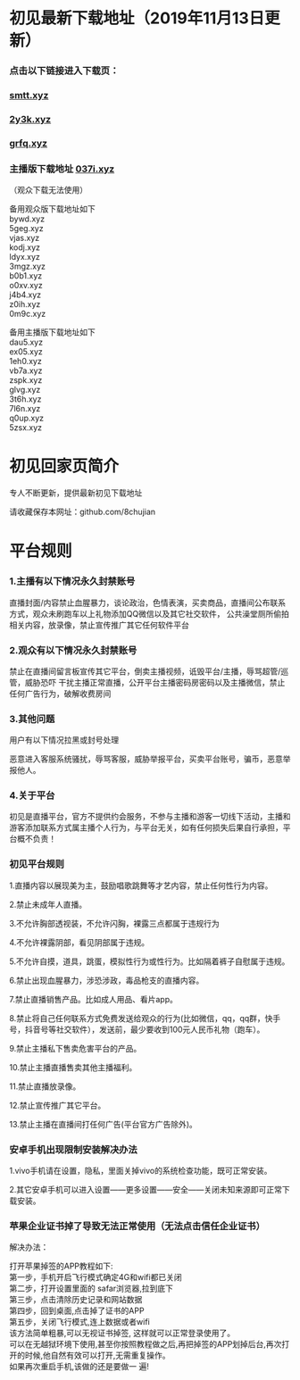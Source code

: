 # 初见最新下载地址（2019年11月13日更新）

### 点击以下链接进入下载页：
### [smtt.xyz](http://smtt.xyz)
### [2y3k.xyz](http://2y3k.xyz)
### [grfq.xyz](http://grfq.xyz )<br> 
### 主播版下载地址 [037i.xyz](http://037i.xyz )
（观众下载无法使用）

备用观众版下载地址如下<br>
bywd.xyz<br>
5geg.xyz<br>
vjas.xyz<br>
kodj.xyz<br>
ldyx.xyz<br>
3mgz.xyz<br>
b0b1.xyz<br>
o0xv.xyz<br>
j4b4.xyz<br>
z0ih.xyz<br>
0m9c.xyz<br>

备用主播版下载地址如下<br>
dau5.xyz<br>
ex05.xyz<br>
1eh0.xyz<br>
vb7a.xyz<br>
zspk.xyz<br>
glvg.xyz<br>
3t6h.xyz<br>
7l6n.xyz<br>
q0up.xyz<br>
5zsx.xyz<br>

# 初见回家页简介

专人不断更新，提供最新初见下载地址<br> 

请收藏保存本网址：github.com/8chujian<br> 

# 平台规则

### 1.主播有以下情况永久封禁账号
直播封面/内容禁止血腥暴力，谈论政治，色情表演，买卖商品，直播间公布联系方式，观众未刷跑车以上礼物添加QQ微信以及其它社交软件， 公共澡堂厕所偷拍相关内容，放录像，禁止宣传推广其它任何软件平台

### 2.观众有以下情况永久封禁账号
禁止在直播间留言板宣传其它平台，倒卖主播视频，诋毁平台/主播，辱骂超管/巡管，威胁恐吓 干扰主播正常直播，公开平台主播密码房密码以及主播微信，禁止任何广告行为，破解收费房间

### 3.其他问题
用户有以下情况拉黑或封号处理

恶意进入客服系统骚扰，辱骂客服，威胁举报平台，买卖平台账号，骗币，恶意举报他人。

### 4.关于平台
初见是直播平台，官方不提供约会服务，不参与主播和游客一切线下活动，主播和游客添加联系方式属主播个人行为，与平台无关，如有任何损失后果自行承担，平台概不负责！

### 初见平台规则

1.直播内容以展现美为主，鼓励唱歌跳舞等才艺内容，禁止任何性行为内容。

2.禁止未成年人直播。

3.不允许胸部透视装，不允许闪胸，裸露三点都属于违规行为

4.不允许裸露阴部，看见阴部属于违规。

5.不允许自摸，道具，跳蛋，模拟性行为或性行为。比如隔着裤子自慰属于违规。

6.禁止出现血腥暴力，涉恐涉政，毒品枪支的直播内容。

7.禁止直播销售产品。比如成人用品、看片app。

8.禁止将自己任何联系方式免费发送给观众的行为(比如微信，qq，qq群，快手号，抖音号等社交软件），发送前，最少要收到100元人民币礼物（跑车）。

9.禁止主播私下售卖危害平台的产品。

10.禁止主播直播售卖其他主播福利。

11.禁止直播放录像。

12.禁止宣传推广其它平台。

13.禁止主播在直播间打任何广告(平台官方广告除外)。

### 安卓手机出现限制安装解决办法<br>

1.vivo手机请在设置，隐私，里面关掉vivo的系统检查功能，既可正常安装。<br>

2.其它安卓手机可以进入设置——更多设置——安全——关闭未知来源即可正常下载安装。<br>


### 苹果企业证书掉了导致无法正常使用（无法点击信任企业证书）<br>

解决办法：<br>

打开苹果掉签的APP教程如下: <br>
第一步，手机开启飞行模式确定4G和wifi都已关闭 <br>
第二步，打开设置里面的 safar浏览器,拉到底下 <br>
第三步，点击清除历史记录和网站数据 <br>
第四步，回到桌面,点击掉了证书的APP <br>
第五步，关闭飞行模式,连上数据或者wifi<br>
该方法简单粗暴,可以无视证书掉签, 这样就可以正常登录使用了。<br>
可以在无越狱环境下使用,甚至你按照教程做之后,再把掉签的APP划掉后台,再次打开的时候,他自然有效可以打开,无需重复操作。<br>
如果再次重启手机,该做的还是要做一 遍!<br>




